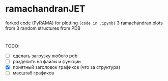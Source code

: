 # ramachandranJET
forked code (PyRAMA) for plotting `(code in .ipynb)` 3 ramachandran plots from 3 random structures from PDB
# 

TODO:
- [ ] сделать загрузку любого pdb
- [ ] разделить на файлы и функции
- [X] понятный заголовок графиков (что за структура)
- [ ] масштаб графиков
